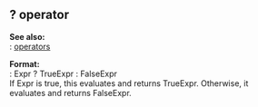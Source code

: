## ? operator    
**See also:**    
:   [operators](/operator)    
<!-- -->    
**Format:**    
:   Expr ? TrueExpr : FalseExpr    
If Expr is true, this evaluates and returns TrueExpr. Otherwise, it    
evaluates and returns FalseExpr.  